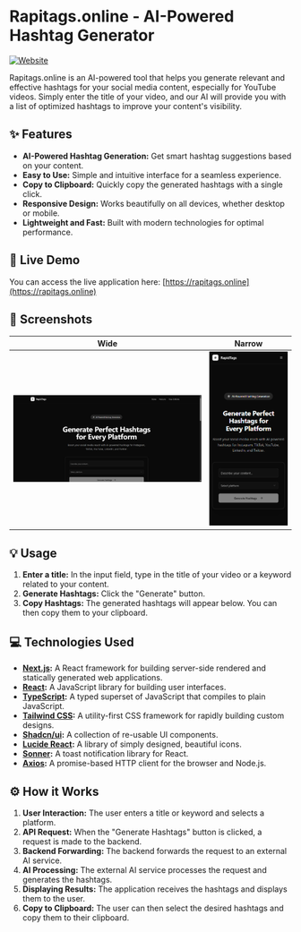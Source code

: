 # Rapitags.online - AI-Powered Hashtag Generator

[![Website](https://img.shields.io/badge/Website-rapitags.online-blue)](https://rapitags.online)

Rapitags.online is an AI-powered tool that helps you generate relevant and effective hashtags for your social media content, especially for YouTube videos. Simply enter the title of your video, and our AI will provide you with a list of optimized hashtags to improve your content's visibility.

## ✨ Features

* **AI-Powered Hashtag Generation:** Get smart hashtag suggestions based on your content.
* **Easy to Use:** Simple and intuitive interface for a seamless experience.
* **Copy to Clipboard:** Quickly copy the generated hashtags with a single click.
* **Responsive Design:** Works beautifully on all devices, whether desktop or mobile.
* **Lightweight and Fast:** Built with modern technologies for optimal performance.

## 🚀 Live Demo

You can access the live application here: [https://rapitags.online](https://rapitags.online)

## 📸 Screenshots

| Wide                                   | Narrow                                 |
| -------------------------------------- | -------------------------------------- |
| ![Wide Screenshot](public/screenshots/wide.png) | ![Narrow Screenshot](public/screenshots/narrow.png) |

## 💡 Usage

1. **Enter a title:** In the input field, type in the title of your video or a keyword related to your content.
2. **Generate Hashtags:** Click the "Generate" button.
3. **Copy Hashtags:** The generated hashtags will appear below. You can then copy them to your clipboard.

## 💻 Technologies Used

* **[Next.js](https://nextjs.org/):** A React framework for building server-side rendered and statically generated web applications.
* **[React](https://reactjs.org/):** A JavaScript library for building user interfaces.
* **[TypeScript](https://www.typescriptlang.org/):** A typed superset of JavaScript that compiles to plain JavaScript.
* **[Tailwind CSS](https://tailwindcss.com/):** A utility-first CSS framework for rapidly building custom designs.
* **[Shadcn/ui](https://ui.shadcn.com/):** A collection of re-usable UI components.
* **[Lucide React](https://lucide.dev/):** A library of simply designed, beautiful icons.
* **[Sonner](https://sonner.emilkowal.ski/):** A toast notification library for React.
* **[Axios](https://axios-http.com/):** A promise-based HTTP client for the browser and Node.js.

## ⚙️ How it Works

1. **User Interaction:** The user enters a title or keyword and selects a platform.
2. **API Request:** When the "Generate Hashtags" button is clicked, a request is made to the backend.
3. **Backend Forwarding:** The backend forwards the request to an external AI service.
4. **AI Processing:** The external AI service processes the request and generates the hashtags.
5. **Displaying Results:** The application receives the hashtags and displays them to the user.
6. **Copy to Clipboard:** The user can then select the desired hashtags and copy them to their clipboard.
